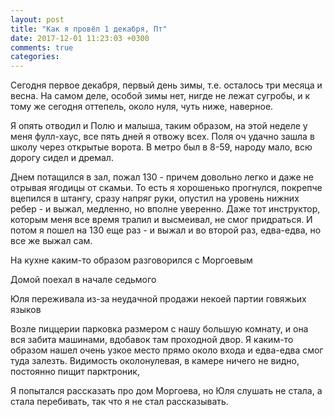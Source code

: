 ```yaml
---
layout: post
title: "Как я провёл 1 декабря, Пт"
date: 2017-12-01 11:23:03 +0300
comments: true
categories: 
---
```

Сегодня первое декабря, первый день зимы, т.е. осталось три месяца и весна. На самом деле, особой зимы нет, нигде не лежат сугробы, и к тому же сегодня оттепель, около нуля, чуть ниже, наверное.

Я опять отводил и Полю и малыша, таким образом, на этой неделе у меня фулл-хаус, все пять дней я отвожу всех. Поля оч удачно зашла в школу через открытые ворота. В метро был в 8-59, народу мало, всю дорогу сидел и дремал.

Днем потащился в зал, пожал 130 - причем довольно легко и даже не отрывая ягодицы от скамьи. То есть я хорошенько прогнулся, покрепче вцепился в штангу, сразу напряг руки, опустил на уровень нижних ребер - и выжал, медленно, но вполне уверенно. Даже тот инструктор, которым меня все время тралил и высмеивал, не смог придраться. И потом я пошел на 130 еще раз - и выжал и во второй раз, едва-едва, но все же выжал сам.

На кухне каким-то образом разговорился с Моргоевым

Домой поехал в начале седьмого

Юля переживала из-за неудачной продажи некоей партии говяжьих языков

Возле пиццерии парковка размером с нашу большую комнату, и она вся забита машинами, вдобавок там проходной двор. Я каким-то образом нашел очень узкое место прямо около входа и едва-едва смог туда залезть. Видимость околонулевая, в камере ничего не видно, постоянно пищит парктроник, 

Я попытался рассказать про дом Моргоева, но Юля слушать не стала, а стала перебивать, так что я не стал рассказывать.
